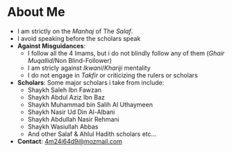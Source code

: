 # About Me
- I am strictly on the *Manhaj* of The *Salaf*.
- I avoid speaking before the scholars speak
- **Against Misguidances**:
	- I follow all the 4 Imams, but i do not blindly follow any of them (*Ghair Muqallid*/Non Blind-Follower)
	- I am stricly against *Ikwani*/*Khariji* mentality
	- I do not engage in *Takfir* or criticizing the rulers or scholars
- **Scholars**: Some major scholars i take from include:
	- Shaykh Saleh Ibn Fawzan
	- Shaykh Abdul Aziz Ibn Baz
	- Shaykh Muhammad bin Salih Al Uthaymeen
	- Shaykh Nasir Ud Din Al-Albani
	- Shaykh Abdullah Nasir Rehmani
	- Shaykh Wasiullah Abbas
	- And other Salaf & Ahlul Hadith scholars etc... 
- **Contact**: 4m24i64d9@mozmail.com